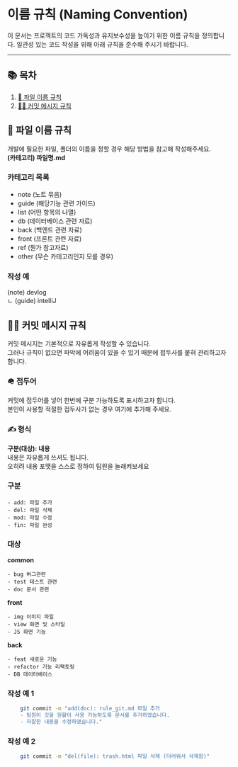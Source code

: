 # 이름 규칙 (Naming Convention)

이 문서는 프로젝트의 코드 가독성과 유지보수성을 높이기 위한 이름 규칙을 정의합니다.
일관성 있는 코드 작성을 위해 아래 규칙을 준수해 주시기 바랍니다.

---

## 📚 목차
1. [📁 파일 이름 규칙](#📁-파일-이름-규칙)
2. [🥷🏿 커밋 메시지 규칙](#🥷🏿-커밋-메시지-규칙)

## 📁 파일 이름 규칙
개발에 필요한 파일, 폴더의 이름을 정할 경우 해당 방법을 참고해 작성해주세요.  
**(카테고리) 파일명.md**

### 카테고리 목록
- note (노트 묶음)
- guide (해당기능 관련 가이드)
- list (어떤 항목의 나열)
- db (데이터베이스 관련 자료)
- back (백엔드 관련 자료)
- front (프론트 관련 자료)
- ref (뭔가 참고자료)
- other (무슨 카테고리인지 모를 경우)

### 작성 예
(note) devlog  
 ㄴ (guide) intelliJ

## 🥷🏿 커밋 메시지 규칙
커밋 메시지는 기본적으로 자유롭게 작성할 수 있습니다.  
그러나 규칙이 없으면 파악에 어려움이 있을 수 있기 때문에 접두사를 붙혀 관리하고자 합니다.  

### 🪖 접두어
커밋에 접두어를 넣어 한번에 구분 가능하도록 표시하고자 합니다.  
본인이 사용할 적절한 접두사가 없는 경우 여기에 추가해 주세요.  

### ✍️ 형식
**구분(대상): 내용**   
내용은 자유롭게 쓰셔도 됩니다.  
오히려 내용 포맷을 스스로 정하여 팀원을 놀래켜보세요

### 구분
```
- add: 파일 추가
- del: 파일 삭제
- mod: 파일 수정 
- fin: 파일 완성
```
### 대상 

**common**
```
- bug 버그관련  
- test 테스트 관련
- doc 문서 관련
```

**front**
```
- img 이미지 파일
- view 화면 및 스타일
- JS 화면 기능
```

**back**
```
- feat 새로운 기능
- refactor 기능 리팩토링
- DB 데이터베이스
```

### 작성 예 1
```bash
	git commit -m "add(doc): rule_git.md 파일 추가
	- 팀원이 깃을 원활이 사용 가능하도록 문서를 추가하였습니다.
	- 자잘한 내용을 수정하였습니다."
```

### 작성 예 2
```bash
	git commit -m "del(file): trash.html 파일 삭제 (더러워서 삭제함)"
```

